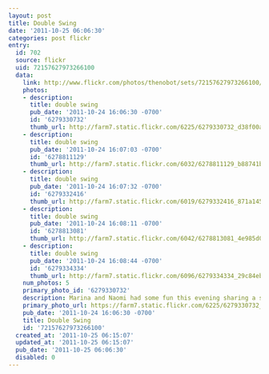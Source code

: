 ```yaml
---
layout: post
title: Double Swing
date: '2011-10-25 06:06:30'
categories: post flickr
entry:
  id: 702
  source: flickr
  uid: 72157627973266100
  data:
    link: http://www.flickr.com/photos/thenobot/sets/72157627973266100/
    photos:
    - description: 
      title: double swing
      pub_date: '2011-10-24 16:06:30 -0700'
      id: '6279330732'
      thumb_url: http://farm7.static.flickr.com/6225/6279330732_d38f00a29e_s.jpg
    - description: 
      title: double swing
      pub_date: '2011-10-24 16:07:03 -0700'
      id: '6278811129'
      thumb_url: http://farm7.static.flickr.com/6032/6278811129_b88741b29e_s.jpg
    - description: 
      title: double swing
      pub_date: '2011-10-24 16:07:32 -0700'
      id: '6279332416'
      thumb_url: http://farm7.static.flickr.com/6019/6279332416_871a145443_s.jpg
    - description: 
      title: double swing
      pub_date: '2011-10-24 16:08:11 -0700'
      id: '6278813081'
      thumb_url: http://farm7.static.flickr.com/6042/6278813081_4e985d00d3_s.jpg
    - description: 
      title: double swing
      pub_date: '2011-10-24 16:08:44 -0700'
      id: '6279334334'
      thumb_url: http://farm7.static.flickr.com/6096/6279334334_29c84ebf2d_s.jpg
    num_photos: 5
    primary_photo_id: '6279330732'
    description: Marina and Naomi had some fun this evening sharing a swing.
    primary_photo_url: https://farm7.static.flickr.com/6225/6279330732_d38f00a29e_m.jpg
    pub_date: '2011-10-24 16:06:30 -0700'
    title: Double Swing
    id: '72157627973266100'
  created_at: '2011-10-25 06:15:07'
  updated_at: '2011-10-25 06:15:07'
  pub_date: '2011-10-25 06:06:30'
  disabled: 0
---
```

